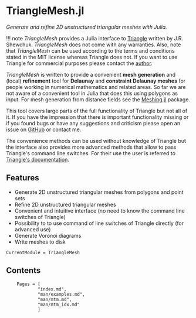 # TriangleMesh.jl

*Generate and refine 2D unstructured triangular meshes with Julia.*

!!! note
    *TriangleMesh* provides a Julia interface to
    [Triangle](https://www.cs.cmu.edu/~quake/triangle.html) written by J.R.
    Shewchuk. *TriangleMesh* does not come with any warranties. Also, note that *TriangleMesh* can be used according to the terms and conditions stated in the MIT license whereas Triangle does not. If you want to use Triangle for commercial purposes please contact the
    [author](http://www.cs.cmu.edu/~jrs/).


*TriangleMesh* is written to provide a convenient **mesh generation** and (local) **refinement** tool for **Delaunay** and **constraint Delaunay meshes** for people working in numerical mathematics and related areas. So far we are not aware of a convenient tool in Julia that does this using polygons as input. For mesh generation from distance fields see the [Meshing.jl](https://github.com/JuliaGeometry/Meshing.jl) package.

This tool covers large parts of the full functionality of Triangle but not all
of it. If you have the impression that there is important functionality missing
or if you found bugs or have any suggestions and criticism  please open an issue on [GitHub](https://github.com/konsim83/TriangleMesh.jl) or contact me.

The convenience methods can be used without knowledge of Triangle but the interface also provides more advanced methods that allow to pass Triangle's command line switches. For their use the user is referred to [Triangle's documentation](https://www.cs.cmu.edu/~quake/triangle.html).


## Features

- Generate 2D unstructured triangular meshes from polygons and point sets
- Refine 2D unstructured triangular meshes
- Convenient and intuitive interface (no need to know the command line switches of Triangle)
- Possibility to to use command of line switches of Triangle directly (for advanced use)
- Generate Voronoi diagrams
- Write meshes to disk


```@meta
CurrentModule = TriangleMesh
```

## Contents
```@contents
	Pages = [
			"index.md",
			"man/examples.md",
			"man/mtm.md",
			"man/mtm_idx.md" 
			]
```
